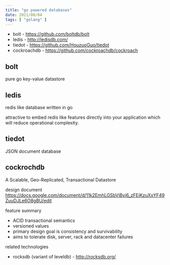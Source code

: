 ```yaml
---
title: "go powered databases"
date: 2021/08/04
tags: [ "golang" ]
---
```


- bolt - https://github.com/boltdb/bolt
- ledis - http://ledisdb.com/
- tiedot - https://github.com/HouzuoGuo/tiedot
- cockroachdb - https://github.com/cockroachdb/cockroach

bolt
-----------------
pure go key-value datastore

ledis
-----------------
redis like database written in go

attractive to embed redis like features directly into your application which
will reduce operational complexity.

tiedot
-----------------
JSON document database


cockrochdb
-----------------
A Scalable, Geo-Replicated, Transactional Datastore

design document https://docs.google.com/document/d/11k2EmhLGSbViBvi6_zFEiKzuXxYF49ZuuDJLe6O8gBU/edit

feature summary

- ACID transactional semantics
- versioned values
- primary design goal is consistency and survivability
- aims to tolerate disk, server, rack and datacenter failures

related technologies

- rocksdb (variant of leveldb) - http://rocksdb.org/
